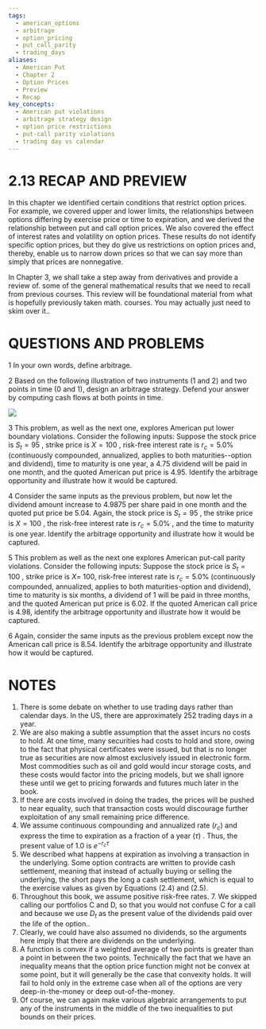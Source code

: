 ```yaml
---
tags:
  - american_options
  - arbitrage
  - option_pricing
  - put_call_parity
  - trading_days
aliases:
  - American Put
  - Chapter 2
  - Option Prices
  - Preview
  - Recap
key_concepts:
  - American put violations
  - arbitrage strategy design
  - option price restrictions
  - put-call parity violations
  - trading day vs calendar
---
```


# 2.13 RECAP AND PREVIEW

In this chapter we identified certain conditions that restrict option prices. For example, we covered upper and lower limits, the relationships between options differing by exercise price or time to expiration, and we derived the relationship between put and call option prices. We also covered the effect of interest rates and volatility on option prices. These results do not identify specific option prices, but they do give us restrictions on option prices and, thereby, enable us to narrow down prices so that we can say more than simply that prices are nonnegative.

In Chapter 3, we shall take a step away from derivatives and provide a review of. some of the general mathematical results that we need to recall from previous courses. This review will be foundational material from what is hopefully previously taken math. courses. You may actually just need to skim over it..

# QUESTIONS AND PROBLEMS

1 In your own words, define arbitrage.

2 Based on the following illustration of two instruments (1 and 2) and two points in time (0 and 1), design an arbitrage strategy. Defend your answer by computing cash flows at both points in time.

![](9c9f699347a55688e1435daf982da378a1fdb6aa81f5bd856a98cf81ac776fb2.jpg)

3  This problem, as well as the next one, explores American put lower boundary violations. Consider the following inputs: Suppose the stock price is $S_{t}=95$ , strike price is $X=100$ , risk-free interest rate is $r_{c}=5.0\%$ (continuously compounded, annualized, applies to both maturities--option and dividend), time to maturity is one year, a $4.75$ dividend will be paid in one month, and the quoted American put price is 4.95. Identify the arbitrage opportunity and illustrate how it would be captured.

4 Consider the same inputs as the previous problem, but now let the dividend amount increase to 4.9875 per share paid in one month and the quoted put price be 5.04. Again, the stock price is $S_{t}=95$ , the strike price is $X=100$ , the risk-free interest rate is $r_{c}=5.0\%$ , and the time to maturity is one year. Identify the arbitrage opportunity and illustrate how it would be captured.

5 This problem as well as the next one explores American put-call parity violations. Consider the following inputs: Suppose the stock price is $S_{t}=100$ , strike price is $X=$ 100, risk-free interest rate is $r_{c}=5.0\%$ (continuously compounded, annualized, applies to both maturities-option and dividend), time to maturity is six months, a dividend of 1 will be paid in three months, and the quoted American put price is 6.02. If the quoted American call price is 4.98, identify the arbitrage opportunity and illustrate how it would be captured.

6 Again, consider the same inputs as the previous problem except now the American call price is 8.54. Identify the arbitrage opportunity and illustrate how it would be captured.

# NOTES

1. There is some debate on whether to use trading days rather than calendar days. In the US, there are approximately 252 trading days in a year.
2. We are also making a subtle assumption that the asset incurs no costs to hold. At one time, many securities had costs to hold and store, owing to the fact that physical certificates were issued, but that is no longer true as securities are now almost exclusively issued in electronic form. Most commodities such as oil and gold would incur storage costs, and these costs would factor into the pricing models, but we shall ignore these until we get to pricing forwards and futures much later in the book.
3. If there are costs involved in doing the trades, the prices will be pushed to near equality, such that transaction costs would discourage further exploitation of any small remaining price difference.
4. We assume continuous compounding and annualized rate $(r_{c})$ and express the time to expiration as a fraction of a year $(\tau)$ . Thus, the present value of 1.0 is $e^{-r_{c}\tau}$
5. We described what happens at expiration as involving a transaction in the underlying. Some option contracts are written to provide cash settlement, meaning that instead of actually buying or selling the underlying, the short pays the long a cash settlement, which is equal to the exercise values as given by Equations (2.4) and (2.5).
6. Throughout this book, we assume positive risk-free rates. 7. We skipped calling our portfolios C and D, so that you would not confuse C for a call and because we use $D_{t}$ as the present value of the dividends paid over the life of the option..
8. Clearly, we could have also assumed no dividends, so the arguments here imply that there are dividends on the underlying.
9. A function is convex if a weighted average of two points is greater than a point in between the two points. Technically the fact that we have an inequality means that the option price function might not be convex at some point, but it will generally be the case that convexity holds. It will fail to hold only in the extreme case when all of the options are very deep-in-the-money or deep out-of-the-money.
10. Of course, we can again make various algebraic arrangements to put any of the instruments in the middle of the two inequalities to put bounds on their prices.


